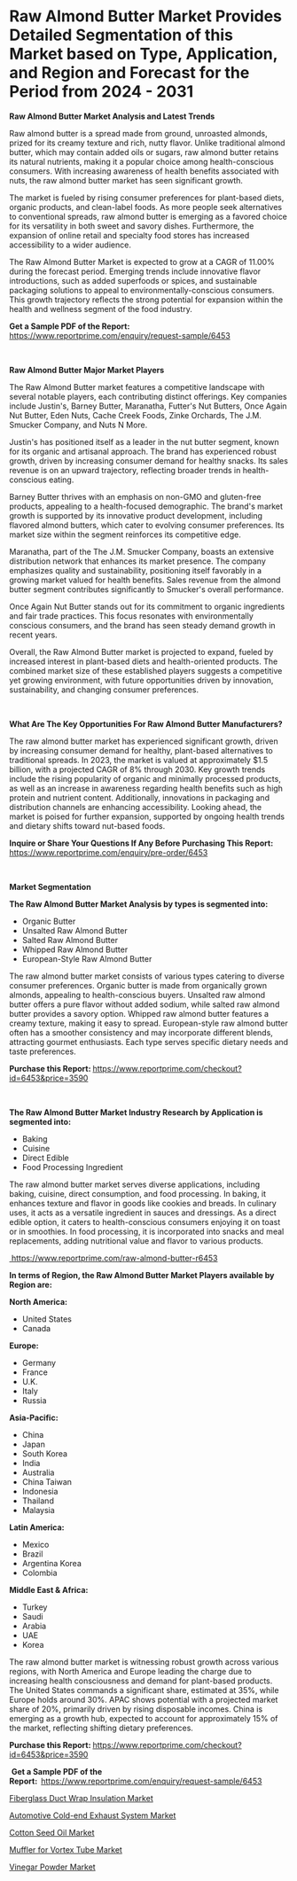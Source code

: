 <p><h1>Raw Almond Butter Market Provides Detailed Segmentation of this Market based on Type, Application, and Region and Forecast for the Period from 2024 - 2031</h1></p><p><strong>Raw Almond Butter Market Analysis and Latest Trends</strong></p>
<p><p>Raw almond butter is a spread made from ground, unroasted almonds, prized for its creamy texture and rich, nutty flavor. Unlike traditional almond butter, which may contain added oils or sugars, raw almond butter retains its natural nutrients, making it a popular choice among health-conscious consumers. With increasing awareness of health benefits associated with nuts, the raw almond butter market has seen significant growth.</p><p>The market is fueled by rising consumer preferences for plant-based diets, organic products, and clean-label foods. As more people seek alternatives to conventional spreads, raw almond butter is emerging as a favored choice for its versatility in both sweet and savory dishes. Furthermore, the expansion of online retail and specialty food stores has increased accessibility to a wider audience.</p><p>The Raw Almond Butter Market is expected to grow at a CAGR of 11.00% during the forecast period. Emerging trends include innovative flavor introductions, such as added superfoods or spices, and sustainable packaging solutions to appeal to environmentally-conscious consumers. This growth trajectory reflects the strong potential for expansion within the health and wellness segment of the food industry.</p></p>
<p><strong>Get a Sample PDF of the Report:&nbsp;</strong> <a href="https://www.reportprime.com/enquiry/request-sample/6453?utm_campaign=1550&utm_medium=2&utm_source=Github&utm_content=ia&utm_term=28102024&utm_id=raw-almond-butter">https://www.reportprime.com/enquiry/request-sample/6453</a></p>
<p>&nbsp;</p>
<p><strong>Raw Almond Butter Major Market Players</strong></p>
<p><p>The Raw Almond Butter market features a competitive landscape with several notable players, each contributing distinct offerings. Key companies include Justin's, Barney Butter, Maranatha, Futter's Nut Butters, Once Again Nut Butter, Eden Nuts, Cache Creek Foods, Zinke Orchards, The J.M. Smucker Company, and Nuts N More.</p><p>Justin's has positioned itself as a leader in the nut butter segment, known for its organic and artisanal approach. The brand has experienced robust growth, driven by increasing consumer demand for healthy snacks. Its sales revenue is on an upward trajectory, reflecting broader trends in health-conscious eating.</p><p>Barney Butter thrives with an emphasis on non-GMO and gluten-free products, appealing to a health-focused demographic. The brand's market growth is supported by its innovative product development, including flavored almond butters, which cater to evolving consumer preferences. Its market size within the segment reinforces its competitive edge.</p><p>Maranatha, part of the The J.M. Smucker Company, boasts an extensive distribution network that enhances its market presence. The company emphasizes quality and sustainability, positioning itself favorably in a growing market valued for health benefits. Sales revenue from the almond butter segment contributes significantly to Smucker's overall performance.</p><p>Once Again Nut Butter stands out for its commitment to organic ingredients and fair trade practices. This focus resonates with environmentally conscious consumers, and the brand has seen steady demand growth in recent years.</p><p>Overall, the Raw Almond Butter market is projected to expand, fueled by increased interest in plant-based diets and health-oriented products. The combined market size of these established players suggests a competitive yet growing environment, with future opportunities driven by innovation, sustainability, and changing consumer preferences.</p></p>
<p>&nbsp;</p>
<p><strong>What Are The Key Opportunities For Raw Almond Butter Manufacturers?</strong></p>
<p><p>The raw almond butter market has experienced significant growth, driven by increasing consumer demand for healthy, plant-based alternatives to traditional spreads. In 2023, the market is valued at approximately $1.5 billion, with a projected CAGR of 8% through 2030. Key growth trends include the rising popularity of organic and minimally processed products, as well as an increase in awareness regarding health benefits such as high protein and nutrient content. Additionally, innovations in packaging and distribution channels are enhancing accessibility. Looking ahead, the market is poised for further expansion, supported by ongoing health trends and dietary shifts toward nut-based foods.</p></p>
<p><strong>Inquire or Share Your Questions If Any Before Purchasing This Report:</strong> <a href="https://www.reportprime.com/enquiry/pre-order/6453?utm_campaign=1550&utm_medium=2&utm_source=Github&utm_content=ia&utm_term=28102024&utm_id=raw-almond-butter">https://www.reportprime.com/enquiry/pre-order/6453</a></p>
<p>&nbsp;</p>
<p><strong>Market Segmentation</strong></p>
<p><strong>The Raw Almond Butter Market Analysis by types is segmented into:</strong></p>
<p><ul><li>Organic Butter</li><li>Unsalted Raw Almond Butter</li><li>Salted Raw Almond Butter</li><li>Whipped Raw Almond Butter</li><li>European-Style Raw Almond Butter</li></ul></p>
<p><p>The raw almond butter market consists of various types catering to diverse consumer preferences. Organic butter is made from organically grown almonds, appealing to health-conscious buyers. Unsalted raw almond butter offers a pure flavor without added sodium, while salted raw almond butter provides a savory option. Whipped raw almond butter features a creamy texture, making it easy to spread. European-style raw almond butter often has a smoother consistency and may incorporate different blends, attracting gourmet enthusiasts. Each type serves specific dietary needs and taste preferences.</p></p>
<p><strong>Purchase this Report:&nbsp;</strong><a href="https://www.reportprime.com/checkout?id=6453&price=3590&utm_campaign=1550&utm_medium=2&utm_source=Github&utm_content=ia&utm_term=28102024&utm_id=raw-almond-butter">https://www.reportprime.com/checkout?id=6453&price=3590</a></p>
<p>&nbsp;</p>
<p><strong>The Raw Almond Butter Market Industry Research by Application is segmented into:</strong></p>
<p><ul><li>Baking</li><li>Cuisine</li><li>Direct Edible</li><li>Food Processing Ingredient</li></ul></p>
<p><p>The raw almond butter market serves diverse applications, including baking, cuisine, direct consumption, and food processing. In baking, it enhances texture and flavor in goods like cookies and breads. In culinary uses, it acts as a versatile ingredient in sauces and dressings. As a direct edible option, it caters to health-conscious consumers enjoying it on toast or in smoothies. In food processing, it is incorporated into snacks and meal replacements, adding nutritional value and flavor to various products.</p></p>
<p><a href="https://www.reportprime.com/raw-almond-butter-r6453?utm_campaign=1550&utm_medium=2&utm_source=Github&utm_content=ia&utm_term=28102024&utm_id=raw-almond-butter">&nbsp;https://www.reportprime.com/raw-almond-butter-r6453</a></p>
<p><strong>In terms of Region, the Raw Almond Butter Market Players available by Region are:</strong></p>
<p>
    <p> <strong> North America: </strong>
        <ul>
            <li>United States</li>
            <li>Canada</li>
        </ul>
        </p> 
    <p> <strong> Europe: </strong>
        <ul>
            <li>Germany</li>
            <li>France</li>
            <li>U.K.</li>
            <li>Italy</li>
            <li>Russia</li>
        </ul>
        </p> 
    <p> <strong> Asia-Pacific: </strong>
        <ul>
            <li>China</li>
            <li>Japan</li>
            <li>South Korea</li>
            <li>India</li>
            <li>Australia</li>
            <li>China Taiwan</li>
            <li>Indonesia</li>
            <li>Thailand</li>
            <li>Malaysia</li>
        </ul>
        </p> 
    <p> <strong> Latin America: </strong>
        <ul>
            <li>Mexico</li>
            <li>Brazil</li>
            <li>Argentina Korea</li>
            <li>Colombia</li>
        </ul>
        </p> 
    <p> <strong> Middle East & Africa: </strong>
        <ul>
            <li>Turkey</li>
            <li>Saudi</li>
            <li>Arabia</li>
            <li>UAE</li>
            <li>Korea</li>
        </ul>
    </p>
    </p>
<p><p>The raw almond butter market is witnessing robust growth across various regions, with North America and Europe leading the charge due to increasing health consciousness and demand for plant-based products. The United States commands a significant share, estimated at 35%, while Europe holds around 30%. APAC shows potential with a projected market share of 20%, primarily driven by rising disposable incomes. China is emerging as a growth hub, expected to account for approximately 15% of the market, reflecting shifting dietary preferences.</p></p>
<p><strong>Purchase this Report: </strong><a href="https://www.reportprime.com/checkout?id=6453&price=3590&utm_campaign=1550&utm_medium=2&utm_source=Github&utm_content=ia&utm_term=28102024&utm_id=raw-almond-butter">https://www.reportprime.com/checkout?id=6453&price=3590</a></p>
<p>&nbsp;<strong>Get a Sample PDF of the Report:&nbsp;&nbsp;</strong><a href="https://www.reportprime.com/enquiry/request-sample/6453?utm_campaign=1550&utm_medium=2&utm_source=Github&utm_content=ia&utm_term=28102024&utm_id=raw-almond-butter">https://www.reportprime.com/enquiry/request-sample/6453</a></p>
<p><strong></strong></p>
<p><p><a href="https://www.linkedin.com/pulse/fiberglass-duct-wrap-insulation-market-maturity-analysis-regional-amraf?utm_campaign=1550&utm_medium=2&utm_source=Github&utm_content=ia&utm_term=28102024&utm_id=raw-almond-butter">Fiberglass Duct Wrap Insulation Market</a></p><p><a href="https://issuu.com/reportprime-2/docs/automotive-cold-end-exhaust-system-_83e3621219f903?utm_campaign=1550&utm_medium=2&utm_source=Github&utm_content=ia&utm_term=28102024&utm_id=raw-almond-butter">Automotive Cold-end Exhaust System Market</a></p><p><a href="https://github.com/ChiragRp1/Market-Research-Report-List-6/blob/main/cotton-seed-oil-market.md?utm_campaign=1550&utm_medium=2&utm_source=Github&utm_content=ia&utm_term=28102024&utm_id=raw-almond-butter">Cotton Seed Oil Market</a></p><p><a href="https://issuu.com/reportprime-2/docs/muffler-for-vortex-tube-market-size_44edcc1686195c?utm_campaign=1550&utm_medium=2&utm_source=Github&utm_content=ia&utm_term=28102024&utm_id=raw-almond-butter">Muffler for Vortex Tube Market</a></p><p><a href="https://github.com/princecrrt6i/Market-Research-Report-List-1/blob/main/vinegar-powder-market.md?utm_campaign=1550&utm_medium=2&utm_source=Github&utm_content=ia&utm_term=28102024&utm_id=raw-almond-butter">Vinegar Powder Market</a></p></p>